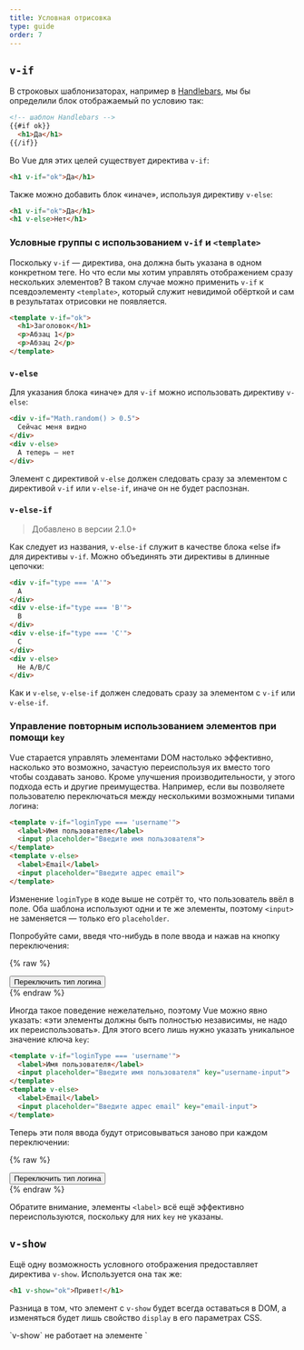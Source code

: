 ```yaml
---
title: Условная отрисовка
type: guide
order: 7
---
```


## `v-if`

В строковых шаблонизаторах, например в [Handlebars](https://handlebarsjs.com/), мы бы определили блок отображаемый по условию так:

``` html
<!-- шаблон Handlebars -->
{{#if ok}}
  <h1>Да</h1>
{{/if}}
```

Во Vue для этих целей существует директива `v-if`:

``` html
<h1 v-if="ok">Да</h1>
```

Также можно добавить блок «иначе», используя директиву `v-else`:

``` html
<h1 v-if="ok">Да</h1>
<h1 v-else>Нет</h1>
```

### Условные группы с использованием `v-if` и `<template>`

Поскольку `v-if` — директива, она должна быть указана в одном конкретном теге. Но что если мы хотим управлять отображением сразу нескольких элементов? В таком случае можно применить `v-if` к псевдоэлементу `<template>`, который служит невидимой обёрткой и сам в результатах отрисовки не появляется.

``` html
<template v-if="ok">
  <h1>Заголовок</h1>
  <p>Абзац 1</p>
  <p>Абзац 2</p>
</template>
```

### `v-else`

Для указания блока «иначе» для `v-if` можно использовать директиву `v-else`:

``` html
<div v-if="Math.random() > 0.5">
  Сейчас меня видно
</div>
<div v-else>
  А теперь — нет
</div>
```

Элемент с директивой `v-else` должен следовать сразу за элементом с директивой `v-if` или `v-else-if`, иначе он не будет распознан.

### `v-else-if`

> Добавлено в версии 2.1.0+

Как следует из названия, `v-else-if` служит в качестве блока «else if» для директивы `v-if`. Можно объединять эти директивы в длинные цепочки:

```html
<div v-if="type === 'A'">
  A
</div>
<div v-else-if="type === 'B'">
  B
</div>
<div v-else-if="type === 'C'">
  C
</div>
<div v-else>
  Не A/B/C
</div>
```

Как и `v-else`, `v-else-if` должен следовать сразу за элементом с `v-if` или `v-else-if`.

### Управление повторным использованием элементов при помощи `key`

Vue старается управлять элементами DOM настолько эффективно, насколько это возможно, зачастую переиспользуя их вместо того чтобы создавать заново. Кроме улучшения производительности, у этого подхода есть и другие преимущества. Например, если вы позволяете пользователю переключаться между несколькими возможными типами логина:

``` html
<template v-if="loginType === 'username'">
  <label>Имя пользователя</label>
  <input placeholder="Введите имя пользователя">
</template>
<template v-else>
  <label>Email</label>
  <input placeholder="Введите адрес email">
</template>
```

Изменение `loginType` в коде выше не сотрёт то, что пользователь ввёл в поле. Оба шаблона используют одни и те же элементы, поэтому `<input>` не заменяется — только его `placeholder`.

Попробуйте сами, введя что-нибудь в поле ввода и нажав на кнопку переключения:

{% raw %}
<div id="no-key-example" class="demo">
  <div>
    <template v-if="loginType === 'username'">
      <label>Имя пользователя</label>
      <input placeholder="Введите имя пользователя">
    </template>
    <template v-else>
      <label>Email</label>
      <input placeholder="Введите адрес email">
    </template>
  </div>
  <button @click="toggleLoginType">Переключить тип логина</button>
</div>
<script>
new Vue({
  el: '#no-key-example',
  data: {
    loginType: 'username'
  },
  methods: {
    toggleLoginType: function () {
      return this.loginType = this.loginType === 'username' ? 'email' : 'username'
    }
  }
})
</script>
{% endraw %}

Иногда такое поведение нежелательно, поэтому Vue можно явно указать: «эти элементы должны быть полностью независимы, не надо их переиспользовать». Для этого всего лишь нужно указать уникальное значение ключа `key`:

``` html
<template v-if="loginType === 'username'">
  <label>Имя пользователя</label>
  <input placeholder="Введите имя пользователя" key="username-input">
</template>
<template v-else>
  <label>Email</label>
  <input placeholder="Введите адрес email" key="email-input">
</template>
```

Теперь эти поля ввода будут отрисовываться заново при каждом переключении:

{% raw %}
<div id="key-example" class="demo">
  <div>
    <template v-if="loginType === 'username'">
      <label>Имя пользователя</label>
      <input placeholder="Введите имя пользователя" key="username-input">
    </template>
    <template v-else>
      <label>Email</label>
      <input placeholder="Введите адрес email" key="email-input">
    </template>
  </div>
  <button @click="toggleLoginType">Переключить тип логина</button>
</div>
<script>
new Vue({
  el: '#key-example',
  data: {
    loginType: 'username'
  },
  methods: {
    toggleLoginType: function () {
      return this.loginType = this.loginType === 'username' ? 'email' : 'username'
    }
  }
})
</script>
{% endraw %}

Обратите внимание, элементы `<label>` всё ещё эффективно переиспользуются, поскольку для них `key` не указаны.

## `v-show`

Ещё одну возможность условного отображения предоставляет директива `v-show`. Используется она так же:

``` html
<h1 v-show="ok">Привет!</h1>
```

Разница в том, что элемент с `v-show` будет всегда оставаться в DOM, а изменяться будет лишь свойство `display` в его параметрах CSS.

<p class="tip">`v-show` не работает на элементе `<template>` и не работает с `v-else`.</p>

## `v-if` в сравнении с `v-show`

`v-if` производит «настоящую» условную отрисовку, удостоверяясь что подписчики событий и дочерние компоненты внутри блока должным образом уничтожаются и воссоздаются при изменении истинности управляющего условия.

`v-if` **ленивый**: если условие ложно на момент первоначальной отрисовки, он не произведёт никаких действий — условный блок не будет отображён, пока условие не станет истинным.

`v-show`, напротив, куда проще: элемент всегда присутствует в DOM, и только CSS-свойство переключается в зависимости от условия.

В целом, у `v-if` выше затраты на переключения, а у `v-show` больше затрат на первичную отрисовку. Так что если вы предполагаете, что переключения будут частыми, используйте `v-show`, если же редкими или маловероятными — `v-if`.

## `v-if` вместе с `v-for`

<p class="tip">Совместное использование `v-if` и `v-for` **не рекомендуется**. Подробнее можно изучить в разделе [рекомендаций](/v2/style-guide/#Избегайте-использования-v-if-с-v-for-важно).</p>

При совместном использовании `v-if` и `v-for`, директива `v-for` имеет более высокий приоритет. Подробнее на странице [отрисовки списков](list.html#v-for-и-v-if).
